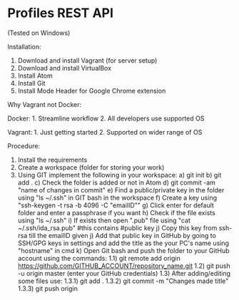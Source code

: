 # Profiles REST API

(Tested on Windows)

Installation:

1. Download and install Vagrant (for server setup)
2. Download and install VirtualBox
3. Install Atom
6. Install Git
7. Install Mode Header for Google Chrome extension

Why Vagrant not Docker:

Docker: 1. Streamline workflow
	     2. All developers use supported OS

Vagrant: 1. Just getting started
	      2. Supported on wider range of OS

Procedure:
1. Install the requirements
2. Create a workspace (folder for storing your work)
3. Using GIT implement the following in your workspace:
	a) git init
	b) git add .
	c) Check the folder is added or not in Atom
	d) git commit -am "name of changes in commit"
	e) Find a public/private key in the folder using "ls ~/.ssh" in GIT bash in the workspace
	f) Create a key using "ssh-keygen -t rsa -b 4096 -C "emailID""
	g) Click enter for default folder and enter a passphrase if you want
	h) Check if the file exists using "ls ~/.ssh"
	i) If exists then open ".pub" file using "cat ~/.ssh/ida_rsa.pub"  #this contains #public key
	j) Copy this key from ssh-rsa till the emailID given
	j) Add that public key in GitHub by going to SSH/GPG keys in settings and add the title as the your PC's name using "hostname" in cmd
	k) Open Git bash and push the folder to your GitHub account using the commands:
		1.1) git remote add origin https://github.com/GITHUB_ACCOUNT/repository_name.git
		1.2) git push -u origin master (enter your GitHub credentials)
		1.3) After adding/editing some files use:
			1.3.1) git add .
			1.3.2) git commit -m "Changes made title"
			1.3.3) git push origin
	
